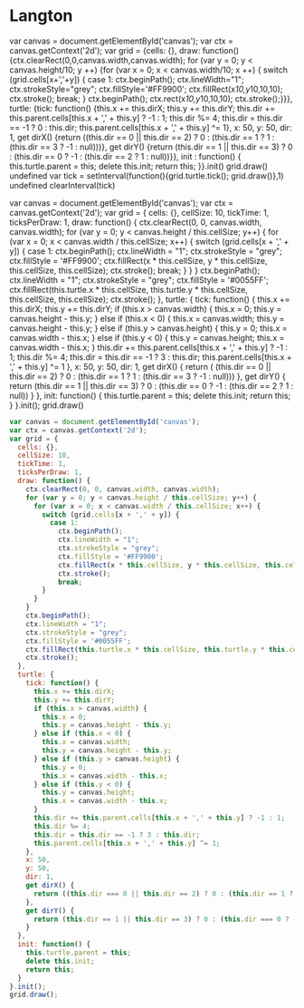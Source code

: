 # Langton

var canvas = document.getElementById('canvas'); var ctx = canvas.getContext('2d'); var grid = {cells: {}, draw: function(){ctx.clearRect(0,0,canvas.width,canvas.width); for (var y = 0; y < canvas.height/10; y ++) {for (var x = 0; x < canvas.width/10; x ++) {
switch (grid.cells[x+','+y]) {
    case 1:
		ctx.beginPath();
		ctx.lineWidth="1";
		ctx.strokeStyle="grey";
		ctx.fillStyle='#FF9900';
		ctx.fillRect(x*10,y*10,10,10);
		ctx.stroke();
		break;
}
ctx.beginPath();
ctx.rect(x*10,y*10,10,10);
ctx.stroke();}}}, turtle: {tick: function() {this.x += this.dirX; this.y += this.dirY; this.dir += this.parent.cells[this.x + ',' + this.y] ? -1 : 1; this.dir %= 4; this.dir = this.dir == -1 ? 0 : this.dir; this.parent.cells[this.x + ',' + this.y] ^= 1}, x: 50, y: 50, dir: 1, get dirX() {return ((this.dir == 0 || this.dir == 2) ? 0 : (this.dir == 1 ? 1 : (this.dir == 3 ? -1 : null)))}, get dirY() {return (this.dir == 1 || this.dir == 3) ? 0 : (this.dir == 0 ? -1 : (this.dir == 2 ? 1 : null))}}, init : function() {
        this.turtle.parent = this;
        delete this.init;
        return this;
    }}.init()
grid.draw()
undefined
var tick = setInterval(function(){grid.turtle.tick(); grid.draw()},1)
undefined
clearInterval(tick)



var canvas = document.getElementById('canvas');
var ctx = canvas.getContext('2d');
var grid = {
    cells: {},
	cellSize: 10,
	tickTime: 1,
	ticksPerDraw: 1,
    draw: function() {
        ctx.clearRect(0, 0, canvas.width, canvas.width);
        for (var y = 0; y < canvas.height / this.cellSize; y++) {
            for (var x = 0; x < canvas.width / this.cellSize; x++) {
                switch (grid.cells[x + ',' + y]) {
                case 1:
                    ctx.beginPath();
                    ctx.lineWidth = "1";
                    ctx.strokeStyle = "grey";
                    ctx.fillStyle = '#FF9900';
                    ctx.fillRect(x * this.cellSize, y * this.cellSize, this.cellSize, this.cellSize);
                    ctx.stroke();
                    break;
                }
        }
        }
		ctx.beginPath();
        ctx.lineWidth = "1";
        ctx.strokeStyle = "grey";
        ctx.fillStyle = '#0055FF';
        ctx.fillRect(this.turtle.x * this.cellSize, this.turtle.y * this.cellSize, this.cellSize, this.cellSize);
        ctx.stroke();
    },
    turtle: {
        tick: function() {
            this.x += this.dirX;
            this.y += this.dirY;
			if (this.x > canvas.width) {
				this.x = 0;
				this.y = canvas.height - this.y;
            } else if (this.x < 0) {
				this.x = canvas.width;
				this.y = canvas.height - this.y;
            } else if (this.y > canvas.height) {
				this.y = 0;
				this.x = canvas.width - this.x;
            } else if (this.y < 0) {
				this.y = canvas.height;
				this.x = canvas.width - this.x;
            }
            this.dir += this.parent.cells[this.x + ',' + this.y] ? -1 : 1;
            this.dir %= 4;
            this.dir = this.dir == -1 ? 3 : this.dir;
            this.parent.cells[this.x + ',' + this.y] ^= 1
        },
        x: 50,
        y: 50,
        dir: 1,
        get dirX() {
            return ( (this.dir == 0 || this.dir == 2) ? 0 : (this.dir == 1 ? 1 : (this.dir == 3 ? -1 : null)))
        },
        get dirY() {
            return (this.dir == 1 || this.dir == 3) ? 0 : (this.dir == 0 ? -1 : (this.dir == 2 ? 1 : null))
        }
    },
    init: function() {
        this.turtle.parent = this;
        delete this.init;
        return this;
    }
}.init();
grid.draw()

```javascript
var canvas = document.getElementById('canvas');
var ctx = canvas.getContext('2d');
var grid = {
  cells: {},
  cellSize: 10,
  tickTime: 1,
  ticksPerDraw: 1,
  draw: function() {
    ctx.clearRect(0, 0, canvas.width, canvas.width);
    for (var y = 0; y < canvas.height / this.cellSize; y++) {
      for (var x = 0; x < canvas.width / this.cellSize; x++) {
        switch (grid.cells[x + ',' + y]) {
          case 1:
            ctx.beginPath();
            ctx.lineWidth = "1";
            ctx.strokeStyle = "grey";
            ctx.fillStyle = '#FF9900';
            ctx.fillRect(x * this.cellSize, y * this.cellSize, this.cellSize, this.cellSize);
            ctx.stroke();
            break;
        }
      }
    }
    ctx.beginPath();
    ctx.lineWidth = "1";
    ctx.strokeStyle = "grey";
    ctx.fillStyle = '#0055FF';
    ctx.fillRect(this.turtle.x * this.cellSize, this.turtle.y * this.cellSize, this.cellSize, this.cellSize);
    ctx.stroke();
  },
  turtle: {
    tick: function() {
      this.x += this.dirX;
      this.y += this.dirY;
      if (this.x > canvas.width) {
        this.x = 0;
        this.y = canvas.height - this.y;
      } else if (this.x < 0) {
        this.x = canvas.width;
        this.y = canvas.height - this.y;
      } else if (this.y > canvas.height) {
        this.y = 0;
        this.x = canvas.width - this.x;
      } else if (this.y < 0) {
        this.y = canvas.height;
        this.x = canvas.width - this.x;
      }
      this.dir += this.parent.cells[this.x + ',' + this.y] ? -1 : 1;
      this.dir %= 4;
      this.dir = this.dir == -1 ? 3 : this.dir;
      this.parent.cells[this.x + ',' + this.y] ^= 1;
    },
    x: 50,
    y: 50,
    dir: 1,
    get dirX() {
      return ((this.dir === 0 || this.dir == 2) ? 0 : (this.dir == 1 ? 1 : (this.dir == 3 ? -1 : null)));
    },
    get dirY() {
      return (this.dir == 1 || this.dir == 3) ? 0 : (this.dir === 0 ? -1 : (this.dir == 2 ? 1 : null));
    }
  },
  init: function() {
    this.turtle.parent = this;
    delete this.init;
    return this;
  }
}.init();
grid.draw();
```
